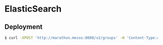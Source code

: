 # ElasticSearch

## Deployment

```bash
$ curl -XPOST 'http://marathon.mesos:8080/v2/groups' -H 'Content-Type:application/json' -d@elasticsearch-cluster.json
```